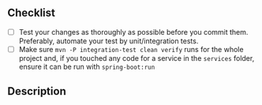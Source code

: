 <!--
Thank you for supporting us with your Pull Request! 🙌 ❤️

Before submitting, please take the time to check the points below and provide some descriptive information.
* [ ] If this PR comes from a fork, please [Allow edits from maintainers](https://help.github.com/en/github/collaborating-with-issues-and-pull-requests/allowing-changes-to-a-pull-request-branch-created-from-a-fork)
* [ ] Set a meaningful title. Format: {task_name} (closes #{issue_number}). For example: Use logger (closes #41)
* [ ] [Link your Pull Request to an issue](https://help.github.com/en/github/managing-your-work-on-github/linking-a-pull-request-to-an-issue) (if applicable)
* [ ] Create Work In Progress [WIP] pull requests only if you need clarification or an explicit review before you can continue your work item.
* [ ] Make sure that your PR is not introducing _unncessary_ reformatting (e.g., introduced by on-save hooks in your IDE)

-->

## Checklist

* [ ] Test your changes as thoroughly as possible before you commit them. Preferably, automate your test by unit/integration tests.
* [ ] Make sure `mvn -P integration-test clean verify` runs for the whole project and, if you touched any code for a service in the `services` folder, ensure it can be run with `spring-boot:run`

## Description

<!-- Please be brief in describing which issue is solved by your PR or which enhancement it brings -->
